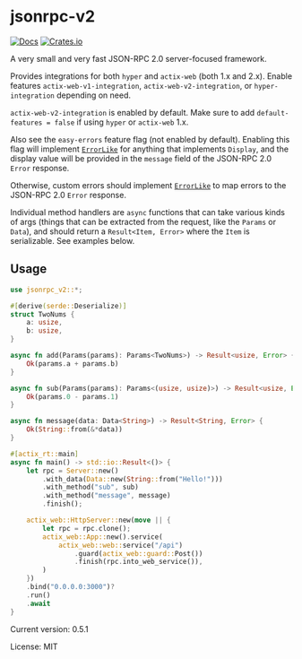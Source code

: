 # jsonrpc-v2

[![Docs](https://docs.rs/jsonrpc-v2/badge.svg)](https://docs.rs/jsonrpc-v2/)
[![Crates.io](https://img.shields.io/crates/v/jsonrpc-v2.svg)](https://crates.io/crates/jsonrpc-v2)

A very small and very fast JSON-RPC 2.0 server-focused framework.

Provides integrations for both `hyper` and `actix-web` (both 1.x and 2.x).
Enable features `actix-web-v1-integration`, `actix-web-v2-integration`, or `hyper-integration` depending on need.

`actix-web-v2-integration` is enabled by default. Make sure to add `default-features = false` if using `hyper` or `actix-web` 1.x.

Also see the `easy-errors` feature flag (not enabled by default). Enabling this flag will implement [`ErrorLike`](https://docs.rs/jsonrpc-v2/\*/jsonrpc_v2/trait.ErrorLike.html)
for anything that implements `Display`, and the display value will be provided in the `message` field of the JSON-RPC 2.0 `Error` response.

Otherwise, custom errors should implement [`ErrorLike`](https://docs.rs/jsonrpc-v2/\*/jsonrpc_v2/trait.ErrorLike.html) to map errors to the JSON-RPC 2.0 `Error` response.

Individual method handlers are `async` functions that can take various kinds of args (things that can be extracted from the request, like
the `Params` or `Data`), and should return a `Result<Item, Error>` where the `Item` is serializable. See examples below.

## Usage

```rust
use jsonrpc_v2::*;

#[derive(serde::Deserialize)]
struct TwoNums {
    a: usize,
    b: usize,
}

async fn add(Params(params): Params<TwoNums>) -> Result<usize, Error> {
    Ok(params.a + params.b)
}

async fn sub(Params(params): Params<(usize, usize)>) -> Result<usize, Error> {
    Ok(params.0 - params.1)
}

async fn message(data: Data<String>) -> Result<String, Error> {
    Ok(String::from(&*data))
}

#[actix_rt::main]
async fn main() -> std::io::Result<()> {
    let rpc = Server::new()
        .with_data(Data::new(String::from("Hello!")))
        .with_method("sub", sub)
        .with_method("message", message)
        .finish();

    actix_web::HttpServer::new(move || {
        let rpc = rpc.clone();
        actix_web::App::new().service(
            actix_web::web::service("/api")
                .guard(actix_web::guard::Post())
                .finish(rpc.into_web_service()),
        )
    })
    .bind("0.0.0.0:3000")?
    .run()
    .await
}
```

Current version: 0.5.1

License: MIT
